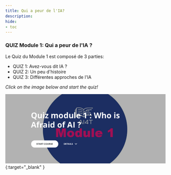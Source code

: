 ```yaml
---
title: Qui a peur de l'IA?
description:
hide:
- toc
---
```

### QUIZ Module 1: Qui a peur de l'IA ?


Le Quiz du Module 1 est composé de 3 parties:

- QUIZ 1: Avez-vous dit IA ?
- QUIZ 2: Un peu d'histoire
- QUIZ 3: Différentes approches de l'IA

_Click on the image below and start the quiz!_

[![Quiz Module 1: Who is afraid of AI?](../Images/AI4T-quiz-module1.png)](Quiz-1-ressources/HTML/AI4T-quiz-module1-who-is-afraid-of-ai-html/index.html#/lessons/kTdCJvqaYv_E9I8ipVGp2Zx59rc6UFlj
){:target="_blank" }
